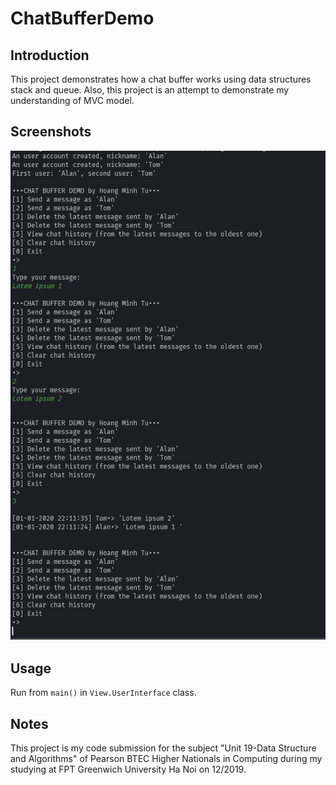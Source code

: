 # ChatBufferDemo

## Introduction
This project demonstrates how a chat buffer works using data structures stack and queue. Also, this project is an attempt to demonstrate my understanding of MVC model. 

## Screenshots
![Main Menu CLI](https://raw.githubusercontent.com/mnhthng-thms/ChatBufferDemo/master/Screeenshot%2001.png)

## Usage
Run from ```main()``` in ```View.UserInterface``` class.
## Notes
This project is my code submission for the subject "Unit 19-Data Structure and Algorithms" of Pearson BTEC Higher Nationals in
Computing during my studying at FPT Greenwich University Ha Noi on 12/2019. 
